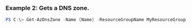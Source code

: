 
### Example 2: Gets a DNS zone.
```powershell
PS C:\> Get-AzDnsZone -Name {Name} -ResourceGroupName MyResourceGroup


